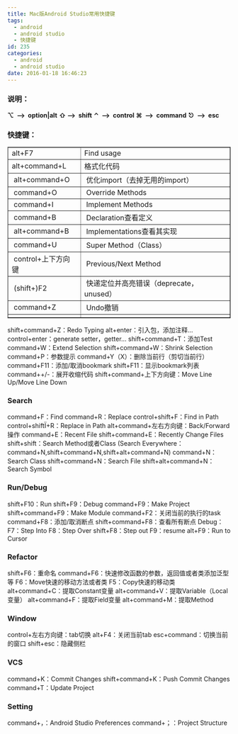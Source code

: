 ```yaml
---
title: Mac版Android Studio常用快捷键
tags:
  - android
  - android studio
  - 快捷键
id: 235
categories:
  - android
  - android studio
date: 2016-01-18 16:46:23
---
```


### <a name="t0"></a>说明：

**⌥  —&gt;  option|alt**
**⇧ —&gt;  shift**
**⌃  —&gt;  control**
**⌘  —&gt;  command**
**⎋  —&gt;  esc**

### <a name="t0"></a>快捷键：

<table border="1">
<tbody>
<tr>
<td>alt+F7</td>
<td>Find usage</td>
</tr>
<tr>
<td>alt+command+L</td>
<td>格式化代码</td>
</tr>
<tr>
<td> alt+command+O</td>
<td> 优化import（去掉无用的import）</td>
</tr>
<tr>
<td> command+O</td>
<td> Override Methods</td>
</tr>
<tr>
<td> command+I</td>
<td> Implement Methods</td>
</tr>
<tr>
<td> command+B</td>
<td> Declaration查看定义</td>
</tr>
<tr>
<td> alt+command+B</td>
<td> Implementations查看其实现</td>
</tr>
<tr>
<td> command+U</td>
<td> Super Method（Class）</td>
</tr>
<tr>
<td> control+上下方向键</td>
<td> Previous/Next Method</td>
</tr>
<tr>
<td> (shift+)F2</td>
<td> 快递定位并高亮错误（deprecate，unused）</td>
</tr>
<tr>
<td> command+Z</td>
<td> Undo撤销</td>
</tr>
<tr>
<td></td>
<td></td>
</tr>
</tbody>
</table>
shift+command+Z：Redo Typing
alt+enter：引入包，添加注释…
control+enter：generate setter，getter…
shift+command+T：添加Test
command+W：Extend Selection
shift+command+W：Shrink Selection
command+P：参数提示
command+Y（X）：删除当前行（剪切当前行）
command+F11：添加/取消bookmark
shift+F11：显示bookmark列表
command++/-：展开收缩代码
shift+command+上下方向键：Move Line Up/Move Line Down

### <a name="t1"></a>**Search**

command+F：Find
command+R：Replace
control+shift+F：Find in Path
control+shiftÏ+R：Replace in Path
alt+command+左右方向键：Back/Forward操作
command+E：Recent File
shift+command+E：Recently Change Files
shift+shift：Search Method或者Class (Search Everywhere：command+N,shift+command+N,shift+alt+command+N)
command+N：Search Class
shift+command+N：Search File
shift+alt+command+N：Search Symbol

### <a name="t2"></a>**Run/Debug**

shift+F10：Run
shift+F9：Debug
command+F9：Make Project
shift+command+F9：Make Module
command+F2：关闭当前的执行的task
command+F8：添加/取消断点
shift+command+F8：查看所有断点
Debug：
F7：Step Into
F8：Step Over
shift+F8：Step out
F9：resume
alt+F9：Run to Cursor

### <a name="t3"></a>**Refactor**

shift+F6：重命名
command+F6：快速修改函数的参数，返回值或者类添加泛型等
F6：Move快速的移动方法或者类
F5：Copy快速的移动类
alt+command+C：提取Constant变量
alt+command+V：提取Variable（Local变量）
alt+command+F：提取Field变量
alt+command+M：提取Method

### <a name="t4"></a>**Window**

control+左右方向键：tab切换
alt+F4：关闭当前tab
esc+command：切换当前的窗口
shift+esc：隐藏侧栏

### <a name="t5"></a>**VCS**

command+K：Commit Changes
shift+command+K：Push Commit Changes
command+T：Update Project

### <a name="t6"></a>**Setting**

command+，：Android Studio Preferences
command+；：Project Structure